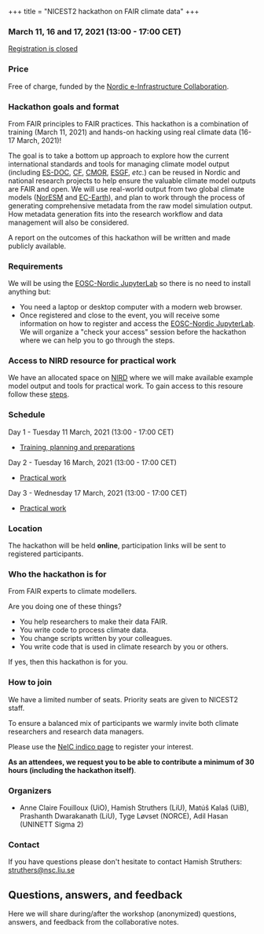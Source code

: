 +++
title = "NICEST2 hackathon on FAIR climate data"
+++


### March 11, 16 and 17, 2021 (13:00 - 17:00 CET)

<a class="btn btn-danger disabled" href="https://indico.neic.no/event/177" data-mode="1" target="_blank">Registration is closed</a>

### Price

Free of charge, funded by the [Nordic e-Infrastructure
Collaboration](https://neic.no/).


### Hackathon goals and format

From FAIR principles to FAIR practices. This hackathon is a combination of training (March 11, 2021) and 
hands-on hacking using real climate data (16-17 March, 2021)!

The goal is to take a bottom up approach to explore how the current
international standards and tools for managing climate model output (including 
[ES-DOC](https://www.earthsystemcog.org/projects/es-doc-models/), [CF](https://cfconventions.org/),
[CMOR](https://cmor.llnl.gov/), [ESGF](https://esgf.llnl.gov/), _etc._) can
be reused in Nordic and national research projects to help ensure the valuable climate model
outputs are FAIR and open. We will use real-world output from two global climate models 
([NorESM](https://www.noresm.org/) and [EC-Earth](http://www.ec-earth.org/)), and plan to work through 
the process of generating comprehensive metadata from the raw model simulation output. 
How metadata generation fits into the research workflow and data management will also be considered.

A report on the outcomes of this hackathon will be written and made publicly available.

### Requirements

We will be using the [EOSC-Nordic JupyterLab](https://eosc-nordic.uiogeo-apps.sigma2.no/hub/login) so there is no need to install anything but:
- You need a laptop or desktop computer with a modern web browser.
- Once registered and close to the event, you will receive some information on how to register and access the [EOSC-Nordic JupyterLab](https://eosc-nordic.uiogeo-apps.sigma2.no/hub/login). We will organize a "check your access" session before the hackathon where we can help you to go through the steps.

### Access to NIRD resource for practical work

We have an allocated space on [NIRD](https://documentation.sigma2.no/files_storage/nird.html) where we will make available example model output and tools for practical work. To gain access to this resoure follow these [steps](@/nird-access.md).

### Schedule

Day 1 - Tuesday 11 March, 2021 (13:00 - 17:00 CET)
- [Training, planning and preparations](@/day1-agenda.md)

Day 2 - Tuesday 16 March, 2021 (13:00 - 17:00 CET)
- [Practical work](@/day2-agenda.md)

Day 3 - Wednesday 17 March, 2021 (13:00 - 17:00 CET)
- [Practical work](@/day3-agenda.md)


### Location

The hackathon will be held **online**, participation links will be sent to
registered participants.


### Who the hackathon is for

From FAIR experts to climate modellers.

Are you doing one of these things?
- You help researchers to make their data FAIR.
- You write code to process climate data.
- You change scripts written by your colleagues.
- You write code that is used in climate research by you or others.

If yes, then this hackathon is for you.

### How to join

We have a limited number of seats. Priority seats are given to NICEST2 staff.

To ensure a balanced mix of participants we warmly invite both climate researchers and research data managers.

 Please use the [NeIC indico page](https://indico.neic.no/event/177/overview) to register your interest.

**As an attendees, we request you to be able to contribute a minimum of 30 hours (including the hackathon itself)**.

### Organizers

- Anne Claire Fouilloux (UiO), Hamish Struthers (LiU), Matúš Kalaš (UiB),
Prashanth Dwarakanath (LiU), Tyge Løvset (NORCE), Adil Hasan (UNINETT Sigma 2)


### Contact

If you have questions please don't hesitate to contact Hamish Struthers:
struthers@nsc.liu.se

## Questions, answers, and feedback

Here we will share during/after the workshop (anonymized)
questions, answers, and feedback from the collaborative notes.

<!--* [Day 1 questions and notes]({{ site.baseurl }}/hackmd-day1/)-->
<!--* [Day 2 questions and notes]({{ site.baseurl }}/hackmd-day2/)-->
<!--* [Day 3 questions and notes]({{ site.baseurl }}/hackmd-day3/)-->
<!--* [Day 4 questions and notes]({{ site.baseurl }}/hackmd-day4/)-->
<!--* [Day 5 questions and notes]({{ site.baseurl }}/hackmd-day5/)-->
<!--* [Day 6 questions and notes]({{ site.baseurl }}/hackmd-day6/)-->

